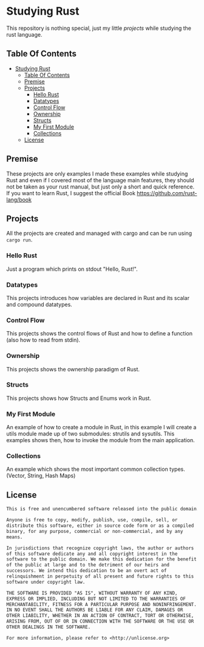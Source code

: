 # Studying Rust

This repository is nothing special, just my little *projects* while studying the rust language.

## Table Of Contents

- [Studying Rust](#studying-rust)
  - [Table Of Contents](#table-of-contents)
  - [Premise](#premise)
  - [Projects](#projects)
    - [Hello Rust](#hello-rust)
    - [Datatypes](#datatypes)
    - [Control Flow](#control-flow)
    - [Ownership](#ownership)
    - [Structs](#structs)
    - [My First Module](#my-first-module)
    - [Collections](#collections)
  - [License](#license)

## Premise

These projects are only examples I made these examples while studying Rust and even if I covered most of the language main features, they should not be taken as your rust manual, but just only a short and quick reference.
If you want to learn Rust, I suggest the official Book <https://github.com/rust-lang/book>

## Projects

All the projects are created and managed with cargo and can be run using ```cargo run```.

### Hello Rust

Just a program which prints on stdout "Hello, Rust!".

### Datatypes

This projects introduces how variables are declared in Rust and its scalar and compound datatypes.

### Control Flow

This projects shows the control flows of Rust and how to define a function (also how to read from stdin).

### Ownership

This projects shows the ownership paradigm of Rust.

### Structs

This projects shows how Structs and Enums work in Rust.

### My First Module

An example of how to create a module in Rust, in this example I will create a utils module made up of two submodules: strutils and sysutils.
This examples shows then, how to invoke the module from the main application.

### Collections

An example which shows the most important common collection types. (Vector, String, Hash Maps)

## License

```txt
This is free and unencumbered software released into the public domain.

Anyone is free to copy, modify, publish, use, compile, sell, or
distribute this software, either in source code form or as a compiled
binary, for any purpose, commercial or non-commercial, and by any
means.

In jurisdictions that recognize copyright laws, the author or authors
of this software dedicate any and all copyright interest in the
software to the public domain. We make this dedication for the benefit
of the public at large and to the detriment of our heirs and
successors. We intend this dedication to be an overt act of
relinquishment in perpetuity of all present and future rights to this
software under copyright law.

THE SOFTWARE IS PROVIDED "AS IS", WITHOUT WARRANTY OF ANY KIND,
EXPRESS OR IMPLIED, INCLUDING BUT NOT LIMITED TO THE WARRANTIES OF
MERCHANTABILITY, FITNESS FOR A PARTICULAR PURPOSE AND NONINFRINGEMENT.
IN NO EVENT SHALL THE AUTHORS BE LIABLE FOR ANY CLAIM, DAMAGES OR
OTHER LIABILITY, WHETHER IN AN ACTION OF CONTRACT, TORT OR OTHERWISE,
ARISING FROM, OUT OF OR IN CONNECTION WITH THE SOFTWARE OR THE USE OR
OTHER DEALINGS IN THE SOFTWARE.

For more information, please refer to <http://unlicense.org>

```
